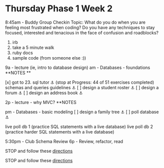 # Thursday Phase 1 Week 2

8:45am - Buddy Group Checkin
Topic: What do you do when you are feeling most frustrated when coding? Do you have any techniques to stay focused, interested and tenacious in the face of confusion and roadblocks?
1. irb
2. take a 5 minute walk
3. ruby docs
4. sample code (from someone else :))

9a - lecture (ie, intro to database design)
am - Databases - foundations
**NOTES **

[x] got to 23. sql tutor :anchor: (stop at Progress: 44 of 51 exercises completed)
schemas and queries guidelines :anchor:
[ ] design a student roster :anchor:
[ ] design a forum :anchor:
[ ] design an address book :anchor:

2p - lecture - why MVC?
**NOTES

pm - Databases - basic modeling
[ ] design a family tree :anchor:
[ ] poll database :anchor:


live poll db 1 (practice SQL statements with a live database)
live poll db 2 (practice harder SQL statements with a live database)

5:30pm - Club Schema Review
6p - Review, refactor, read

STOP and follow these [directions](https://github.com/sf-fiddler-crabs-2015/phase-1-guide/blob/master/week-1/reference/guide-your-learning.md)

STOP and follow these [directions](https://github.com/sf-fiddler-crabs-2015/phase-1-guide/blob/master/week-1/reference/guide-your-learning.md)
